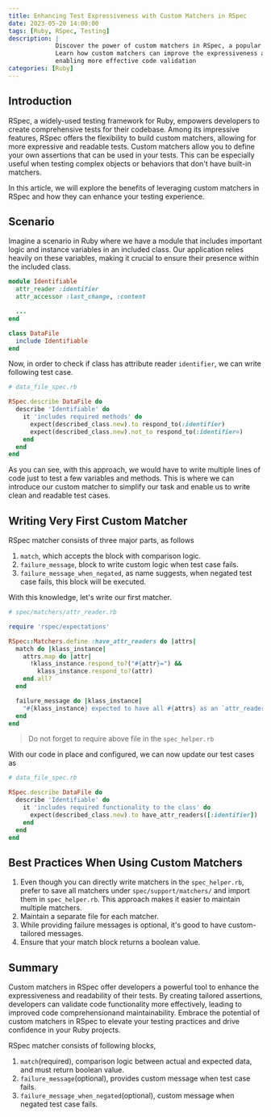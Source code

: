 ```yaml
---
title: Enhancing Test Expressiveness with Custom Matchers in RSpec
date: 2023-05-20 14:00:00
tags: [Ruby, RSpec, Testing]
description: |
             Discover the power of custom matchers in RSpec, a popular Ruby testing framework.
             Learn how custom matchers can improve the expressiveness and readability of your tests,
             enabling more effective code validation
categories: [Ruby]
---
```


## Introduction

RSpec, a widely-used testing framework for Ruby, empowers developers
to create comprehensive tests for their codebase.
Among its impressive features, RSpec offers the flexibility to build
custom matchers, allowing for more expressive and readable tests.
Custom matchers allow you to define your own assertions that can be
used in your tests.
This can be especially useful when testing complex objects or behaviors
that don't have built-in matchers.

In this article, we will explore the benefits of leveraging custom
matchers in RSpec and how they can enhance your testing experience.

## Scenario

Imagine a scenario in Ruby where we have a module that includes important
logic and instance variables in an included class.
Our application relies heavily on these variables, making it crucial to
ensure their presence within the included class.

```ruby
module Identifiable
  attr_reader :identifier
  attr_accessor :last_change, :content

  ...
end

class DataFile
  include Identifiable
end
```

Now, in order to check if class has attribute reader `identifier`,
we can write following test case.

```ruby
# data_file_spec.rb

RSpec.describe DataFile do
  describe 'Identifiable' do
    it 'includes required methods' do
      expect(described_class.new).to respond_to(:identifier)
      expect(described_class.new).not_to respond_to(:identifier=)
    end
  end
end
```

As you can see, with this approach, we would have to write multiple lines
of code just to test a few variables and methods.
This is where we can introduce our custom matcher to simplify our task
and enable us to write clean and readable test cases.

## Writing Very First Custom Matcher

RSpec matcher consists of three major parts, as follows

1. `match`, which accepts the block with comparison logic.
2. `failure_message`, block to write custom logic when test case fails.
3. `failure_message_when_negated`, as name suggests, when negated test
   case fails, this block will be executed.

With this knowledge, let's write our first matcher.

```ruby
# spec/matchers/attr_reader.rb

require 'rspec/expectations'

RSpec::Matchers.define :have_attr_readers do |attrs|
  match do |klass_instance|
    attrs.map do |attr|
      !klass_instance.respond_to?("#{attr}=") &&
        klass_instance.respond_to?(attr)
    end.all?
  end

  failure_message do |klass_instance|
    "#{klass_instance} expected to have all #{attrs} as an `attr_reader`."
  end
end
```

> Do not forget to require above file in the `spec_helper.rb`

With our code in place and configured, we can now update our test cases as

```ruby
# data_file_spec.rb

RSpec.describe DataFile do
  describe 'Identifiable' do
    it 'includes required functionality to the class' do
      expect(described_class.new).to have_attr_readers([:identifier])
    end
  end
end
```

## Best Practices When Using Custom Matchers

1. Even though you can directly write matchers in the `spec_helper.rb`,
   prefer to save all matchers under `spec/support/matchers/` and import
   them in `spec_helper.rb`.
   This approach makes it easier to maintain multiple matchers.
2. Maintain a separate file for each matcher.
3. While providing failure messages is optional, it's good to have
   custom-tailored messages.
4. Ensure that your match block returns a boolean value.

## Summary

Custom matchers in RSpec offer developers a powerful tool to enhance
the expressiveness and readability of their tests.
By creating tailored assertions, developers can validate code functionality more
effectively, leading to improved code comprehensionand maintainability.
Embrace the potential of custom matchers in RSpec to elevate your
testing practices and drive confidence in your Ruby projects.

RSpec matcher consists of following blocks,

1. `match`(required), comparison logic between actual and expected data,
    and must return boolean value.
2. `failure_message`(optional), provides custom message when test case fails.
3. `failure_message_when_negated`(optional), custom message when negated test
   case fails.

